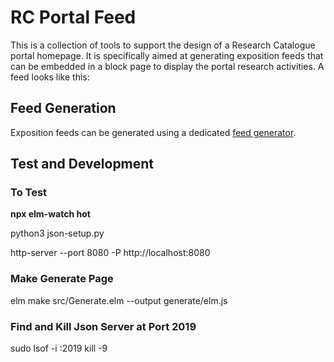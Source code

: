 # RC Portal Feed

This is a collection of tools to support the design of a Research Catalogue portal homepage. It is specifically aimed at generating exposition feeds that can be embedded in a block page to display the portal research activities. A feed looks like this:

## Feed Generation

Exposition feeds can be generated using a dedicated [feed generator](https://rcfeed.rcdata.org/generate/).


## Test and Development 

### To Test

__npx elm-watch hot__

python3 json-setup.py

http-server --port 8080 -P http://localhost:8080

### Make Generate Page

elm make src/Generate.elm --output generate/elm.js

### Find and Kill Json Server at Port 2019

sudo lsof -i :2019
kill -9 <PID>
